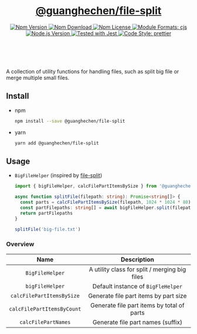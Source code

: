<header>
  <h1 align="center">
    <a href="https://github.com/guanghechen/sora/tree/@guanghechen/file-split@1.0.0-alpha.20/packages/file-split#readme">@guanghechen/file-split</a>
  </h1>
  <div align="center">
    <a href="https://www.npmjs.com/package/@guanghechen/file-split">
      <img
        alt="Npm Version"
        src="https://img.shields.io/npm/v/@guanghechen/file-split.svg"
      />
    </a>
    <a href="https://www.npmjs.com/package/@guanghechen/file-split">
      <img
        alt="Npm Download"
        src="https://img.shields.io/npm/dm/@guanghechen/file-split.svg"
      />
    </a>
    <a href="https://www.npmjs.com/package/@guanghechen/file-split">
      <img
        alt="Npm License"
        src="https://img.shields.io/npm/l/@guanghechen/file-split.svg"
      />
    </a>
    <a href="#install">
      <img
        alt="Module Formats: cjs"
        src="https://img.shields.io/badge/module_formats-cjs-green.svg"
      />
    </a>
    <a href="https://github.com/nodejs/node">
      <img
        alt="Node.js Version"
        src="https://img.shields.io/node/v/@guanghechen/file-split"
      />
    </a>
    <a href="https://github.com/facebook/jest">
      <img
        alt="Tested with Jest"
        src="https://img.shields.io/badge/tested_with-jest-9c465e.svg"
      />
    </a>
    <a href="https://github.com/prettier/prettier">
      <img
        alt="Code Style: prettier"
        src="https://img.shields.io/badge/code_style-prettier-ff69b4.svg?style=flat-square"
      />
    </a>
  </div>
</header>
<br/>

A collection of utility functions for handling files, such as split big file or merge multiple small
files.

## Install

- npm

  ```bash
  npm install --save @guanghechen/file-split
  ```

- yarn

  ```bash
  yarn add @guanghechen/file-split
  ```

## Usage

- `BigFileHelper` (inspired by [file-split][])

  ```typescript
  import { bigFileHelper, calcFilePartItemsBySize } from '@guanghechen/file-split'

  async function splitFile(filepath: string): Promise<string[]> {
    const parts = calcFilePartItemsBySize(filepath, 1024 * 1024 * 80) // 80MB per chunk
    const partFilepaths: string[] = await bigFileHelper.split(filepath, parts)
    return partFilepaths
  }

  splitFile('big-file.txt')
  ```

### Overview

|            Name            |                  Description                  |
| :------------------------: | :-------------------------------------------: |
|      `BigFileHelper`       | A utility class for split / merging big files |
|      `bigFileHelper`       |      Default instance of `BigFleHelper`       |
| `calcFilePartItemsBySize`  |     Generate file part items by part size     |
| `calcFilePartItemsByCount` |  Generate file part items by total of parts   |
|    `calcFilePartNames`     |       Generate file part names (suffix)       |

[homepage]:
  https://github.com/guanghechen/sora/tree/@guanghechen/file-split@1.0.0-alpha.20/packages/file-split#readme
[file-split]: https://github.com/tomvlk/node-file-split

